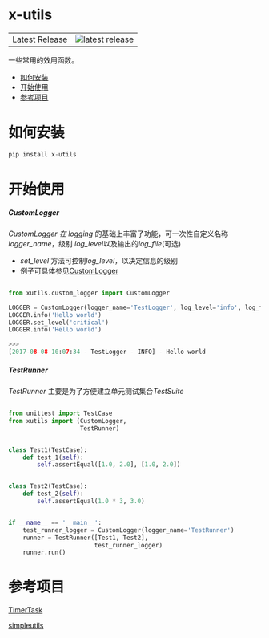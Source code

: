 # x-utils

<table>
<tr>
  <td>Latest Release</td>
  <td><img src="https://img.shields.io/pypi/v/x-utils.svg" alt="latest release" /></td>
</tr>
</table>

一些常用的效用函数。

* [如何安装](https://github.com/ilampard/x-utils/blob/master/README.md#如何安装)
* [开始使用](https://github.com/ilampard/x-utils/blob/master/README.md#开始使用)
* [参考项目](https://github.com/ilampard/x-utils/blob/master/README.md#参考项目)


# 如何安装

``` python
pip install x-utils
```

# 开始使用

##### CustomLogger


*CustomLogger *在* logging* 的基础上丰富了功能，可一次性自定义名称 *logger_name*，级别 *log_level*以及输出的*log_file*(可选)
- *set_level* 方法可控制*log_level*，以决定信息的级别
- 例子可具体参见[CustomLogger](https://github.com/iLampard/x-utils/blob/master/xutils/examples/logger.py)
```python

from xutils.custom_logger import CustomLogger

LOGGER = CustomLogger(logger_name='TestLogger', log_level='info', log_file='test.log')
LOGGER.info('Hello world')
LOGGER.set_level('critical')
LOGGER.info('Hello world')

>>>
[2017-08-08 10:07:34 - TestLogger - INFO] - Hello world

```


##### TestRunner

*TestRunner* 主要是为了方便建立单元测试集合*TestSuite*

```python

from unittest import TestCase
from xutils import (CustomLogger,
                    TestRunner)


class Test1(TestCase):
    def test_1(self):
        self.assertEqual([1.0, 2.0], [1.0, 2.0])


class Test2(TestCase):
    def test_2(self):
        self.assertEqual(1.0 * 3, 3.0)


if __name__ == '__main__':
    test_runner_logger = CustomLogger(logger_name='TestRunner')
    runner = TestRunner([Test1, Test2],
                        test_runner_logger)
    runner.run()


```





# 参考项目

[TimerTask](https://github.com/mudou192/TimerTask)

[simpleutils](https://github.com/wegamekinglc/simpleutils)
